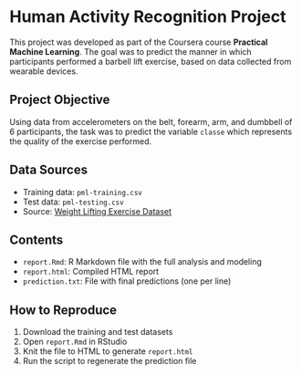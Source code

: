 # Human Activity Recognition Project

This project was developed as part of the Coursera course **Practical Machine Learning**. The goal was to predict the manner in which participants performed a barbell lift exercise, based on data collected from wearable devices.

## Project Objective

Using data from accelerometers on the belt, forearm, arm, and dumbbell of 6 participants, the task was to predict the variable `classe` which represents the quality of the exercise performed.

## Data Sources

- Training data: `pml-training.csv`
- Test data: `pml-testing.csv`
- Source: [Weight Lifting Exercise Dataset](http://groupware.les.inf.puc-rio.br/har)

## Contents

- `report.Rmd`: R Markdown file with the full analysis and modeling
- `report.html`: Compiled HTML report
- `prediction.txt`: File with final predictions (one per line)

## How to Reproduce

1. Download the training and test datasets
2. Open `report.Rmd` in RStudio
3. Knit the file to HTML to generate `report.html`
4. Run the script to regenerate the prediction file
